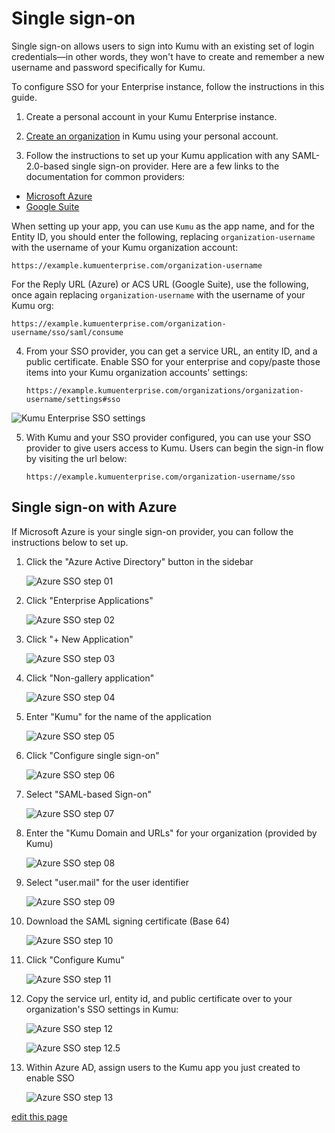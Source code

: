 # Single sign-on

Single sign-on allows users to sign into Kumu with an existing set of login credentials—in other words, they won't have to create and remember a new username and password specifically for Kumu.

To configure SSO for your Enterprise instance, follow the instructions in this guide.


1. Create a personal account in your Kumu Enterprise instance.

2. [Create an organization](/guides/organizations.html) in Kumu using your personal account.

3. Follow the instructions to set up your Kumu application with any SAML-2.0-based single sign-on provider. Here are a few links to the documentation for common providers:
  - [Microsoft Azure](https://docs.microsoft.com/en-us/azure/active-directory/manage-apps/configure-single-sign-on-non-gallery-applications)
  - [Google Suite](https://support.google.com/a/answer/6087519?hl=en)

  When setting up your app, you can use `Kumu` as the app name, and for the Entity ID, you should enter the following, replacing `organization-username` with the username of your Kumu organization account:

  ```
  https://example.kumuenterprise.com/organization-username
  ```

  For the Reply URL (Azure) or ACS URL (Google Suite), use the following, once again replacing `organization-username` with the username of your Kumu org:

  ```
  https://example.kumuenterprise.com/organization-username/sso/saml/consume
  ```

4. From your SSO provider, you can get a service URL, an entity ID, and a public certificate. Enable SSO for your enterprise and copy/paste those items into your Kumu organization accounts' settings:

   ```
   https://example.kumuenterprise.com/organizations/organization-username/settings#sso
   ```

  ![Kumu Enterprise SSO settings](/images/enterprise-sso.png)

5. With Kumu and your SSO provider configured, you can use your SSO provider to give users access to Kumu. Users can begin the sign-in flow by visiting the url below:

   ```
   https://example.kumuenterprise.com/organization-username/sso
   ```


## Single sign-on with Azure

If Microsoft Azure is your single sign-on provider, you can follow the instructions below to set up.

1. Click the "Azure Active Directory" button in the sidebar

    ![Azure SSO step 01](/images/azure-sso/01.png)

1. Click "Enterprise Applications"

    ![Azure SSO step 02](/images/azure-sso/02.png)

1. Click "+ New Application"

    ![Azure SSO step 03](/images/azure-sso/03.png)

1. Click "Non-gallery application"

    ![Azure SSO step 04](/images/azure-sso/04.png)

1. Enter "Kumu" for the name of the application

    ![Azure SSO step 05](/images/azure-sso/05.png)

1. Click "Configure single sign-on"

    ![Azure SSO step 06](/images/azure-sso/06.png)

1. Select "SAML-based Sign-on"

    ![Azure SSO step 07](/images/azure-sso/07.png)

1. Enter the "Kumu Domain and URLs" for your organization (provided by Kumu)

    ![Azure SSO step 08](/images/azure-sso/08.png)

1. Select "user.mail" for the user identifier

    ![Azure SSO step 09](/images/azure-sso/09.png)

1. Download the SAML signing certificate (Base 64)

    ![Azure SSO step 10](/images/azure-sso/10.png)

1. Click "Configure Kumu"

    ![Azure SSO step 11](/images/azure-sso/11.png)

1. Copy the service url, entity id, and public certificate over to your organization's SSO settings in Kumu:

    ![Azure SSO step 12](/images/azure-sso/12.png)

    ![Azure SSO step 12.5](/images/azure-sso/13.png)

1. Within Azure AD, assign users to the Kumu app you just created to enable SSO

    ![Azure SSO step 13](/images/azure-sso/14.png)


<span class="edit-link"><a href="https://github.com/kumu/docs/blob/master/enterprise/single-sign-on.md" target="_blank"><i class="fa fa-github"></i> edit this page</a></span>
